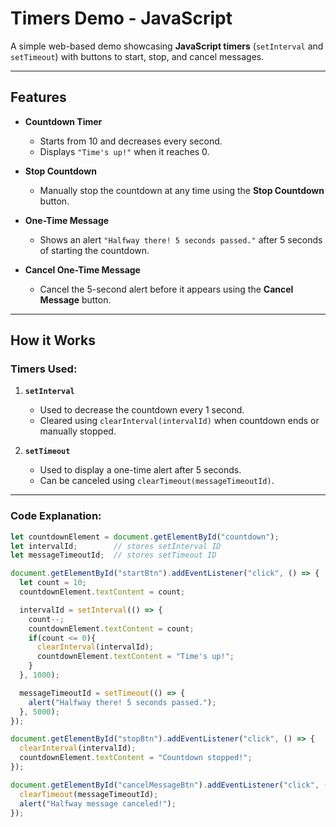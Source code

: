 # Timers Demo - JavaScript

A simple web-based demo showcasing **JavaScript timers** (`setInterval` and `setTimeout`) with buttons to start, stop, and cancel messages.

---

## Features

- **Countdown Timer**  
  - Starts from 10 and decreases every second.
  - Displays `"Time's up!"` when it reaches 0.

- **Stop Countdown**  
  - Manually stop the countdown at any time using the **Stop Countdown** button.

- **One-Time Message**  
  - Shows an alert `"Halfway there! 5 seconds passed."` after 5 seconds of starting the countdown.

- **Cancel One-Time Message**  
  - Cancel the 5-second alert before it appears using the **Cancel Message** button.

---

## How it Works

### Timers Used:

1. **`setInterval`**  
   - Used to decrease the countdown every 1 second.
   - Cleared using `clearInterval(intervalId)` when countdown ends or manually stopped.

2. **`setTimeout`**  
   - Used to display a one-time alert after 5 seconds.
   - Can be canceled using `clearTimeout(messageTimeoutId)`.

---

### Code Explanation:

```javascript
let countdownElement = document.getElementById("countdown");
let intervalId;        // stores setInterval ID
let messageTimeoutId;  // stores setTimeout ID

document.getElementById("startBtn").addEventListener("click", () => {
  let count = 10;
  countdownElement.textContent = count;

  intervalId = setInterval(() => {
    count--;
    countdownElement.textContent = count;
    if(count <= 0){
      clearInterval(intervalId);
      countdownElement.textContent = "Time's up!";
    }
  }, 1000);

  messageTimeoutId = setTimeout(() => {
    alert("Halfway there! 5 seconds passed.");
  }, 5000);
});

document.getElementById("stopBtn").addEventListener("click", () => {
  clearInterval(intervalId);
  countdownElement.textContent = "Countdown stopped!";
});

document.getElementById("cancelMessageBtn").addEventListener("click", () => {
  clearTimeout(messageTimeoutId);
  alert("Halfway message canceled!");
});
